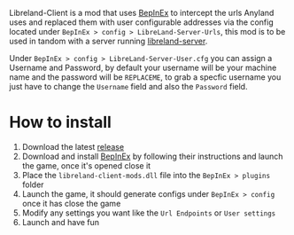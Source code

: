 Libreland-Client is a mod that uses [BepInEx](https://github.com/BepInEx/BepInEx) to intercept the urls Anyland uses and replaced them with user configurable addresses via the config located under ``BepInEx > config > LibreLand-Server-Urls``, this mod is to be used in tandom with a server running [libreland-server](https://github.com/LibrelandCommunity/libreland-server). 

Under ``BepInEx > config > LibreLand-Server-User.cfg`` you can assign a Username and Password, by default your username will be your machine name and the password will be ``REPLACEME``, to grab a specfic username you just have to change the ``Username`` field and also the ``Password`` field.

# How to install
1) Download the latest [release](https://github.com/LibrelandCommunity/libreland-client-mods/releases/latest/download/liibreland-client-mods.dll)
2) Download and install [BepInEx](https://github.com/BepInEx/BepInEx) by following their instructions and launch the game, once it's opened close it
3) Place the ``libreland-client-mods.dll`` file into the ``BepInEx > plugins`` folder
4) Launch the game, it should generate configs under ``BepInEx > config`` once it has close the game
5) Modify any settings you want like the ``Url Endpoints`` or ``User settings``
6) Launch and have fun
